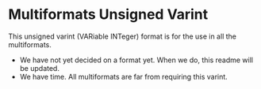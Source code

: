 # Multiformats Unsigned Varint

This unsigned varint (VARiable INTeger) format is for the use in all the multiformats.

- We have not yet decided on a format yet. When we do, this readme will be updated.
- We have time. All multiformats are far from requiring this varint.

